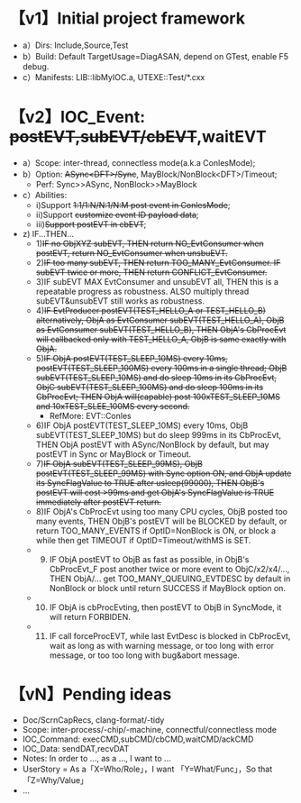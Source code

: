 
# 【v1】Initial project framework

* a）Dirs: Include,Source,Test
* b）Build: Default TargetUsage=DiagASAN, depend on GTest, enable F5 debug.
* c）Manifests: LIB::libMyIOC.a, UTEXE::Test/*.cxx

# 【v2】IOC_Event: ~~postEVT,subEVT/cbEVT~~,waitEVT

* a）Scope: inter-thread, connectless mode(a.k.a ConlesMode);
* b）Option: ~~ASync\<DFT\>/Sync~~, MayBlock/NonBlock\<DFT>\/Timeout;
  * Perf: Sync>>ASync, NonBlock>>MayBlock
* c）Abilities:
  * i)Support ~~1:1/1:N/N:1/N:M post event in ConlesMode~~;
  * ii)Support ~~customize event ID payload data~~;
  * iii)~~Support postEVT in cbEVT~~;
* z) IF...THEN...
  * 1)~~IF no ObjXYZ subEVT, THEN return NO_EvtConsumer when postEVT, return NO_EvtConsumer when unsbuEVT.~~
  * 2)~~IF too many subEVT, THEN return TOO_MANY_EvtConsumer. IF subEVT twice or more, THEN return CONFLICT_EvtConsumer.~~
  * 3)IF subEVT MAX EvtConsumer and unsubEVT all, THEN this is a repeatable progress as robustness. ALSO multiply thread subEVT&unsubEVT still works as robustness.
  * 4)~~IF EvtProducer postEVT(TEST_HELLO_A or TEST_HELLO_B) alternatively, ObjA as EvtConsumer subEVT(TEST_HELLO_A), ObjB as EvtConsumer subEVT(TEST_HELLO_B), THEN ObjA's CbProcEvt will callbacked only with TEST_HELLO_A, ObjB is same exactly with ObjA.~~
  * 5)~~IF ObjA postEVT(TEST_SLEEP_10MS) every 10ms, postEVT(TEST_SLEEP_100MS) every 100ms in a single thread; ObjB subEVT(TEST_SLEEP_10MS) and do sleep 10ms in its CbProcEvt, ObjC subEVT(TEST_SLEEP_100MS) and do sleep 100ms in its CbProcEvt; THEN ObjA will(capable) post 100xTEST_SLEEP_10MS and 10xTEST_SLEE_100MS every second.~~
    * RefMore: EVT::Conles
  * 6)IF ObjA postEVT(TEST_SLEEP_10MS) every 10ms, ObjB subEVT(TEST_SLEEP_10MS) but do sleep 999ms in its CbProcEvt, THEN ObjA postEVT with ASync/NonBlock by default, but may postEVT in Sync or MayBlock or Timeout.
  * 7)~~IF ObjA subEVT(TEST_SLEEP_99MS), ObjB postEVT(TEST_SLEEP_99MS) with Sync option ON, and ObjA update its SyncFlagValue to TRUE after usleep(99000), THEN ObjB's postEVT will cost >99ms and get ObjA's SyncFlagValue is TRUE immediately after postEVT return.~~
  * 8)IF ObjA's CbProcEvt using too many CPU cycles, ObjB posted too many events, THEN ObjB's postEVT will be BLOCKED by default, or return TOO_MANY_EVENTS if OptID=NonBlock is ON, or block a while then get TIMEOUT if OptID=Timeout/withMS is SET.
  * 9) IF ObjA postEVT to ObjB as fast as possible, in ObjB's CbProcEvt_F post another twice or more event to ObjC/x2/x4/..., THEN ObjA/... get TOO_MANY_QUEUING_EVTDESC by default in NonBlock or block until return SUCCESS if MayBlock option on.
  * 10) IF ObjA is cbProcEvting, then postEVT to ObjB in SyncMode, it will return FORBIDEN.
  * 11) IF call forceProcEVT, while last EvtDesc is blocked in CbProcEvt, wait as long as with warning message, or too long with error message, or too too long with bug&abort message.

# 【vN】Pending ideas

* Doc/ScrnCapRecs, clang-format/-tidy
* Scope: inter-process/-chip/-machine, connectful/connectless mode
* IOC_Command: execCMD,subCMD/cbCMD,waitCMD/ackCMD
* IOC_Data: sendDAT,recvDAT
* Notes: In order to ..., as a ..., I want to ...
* UserStory = As a「X=Who/Role」，I want 「Y=What/Func」，So that 「Z=Why/Value」
* ...
